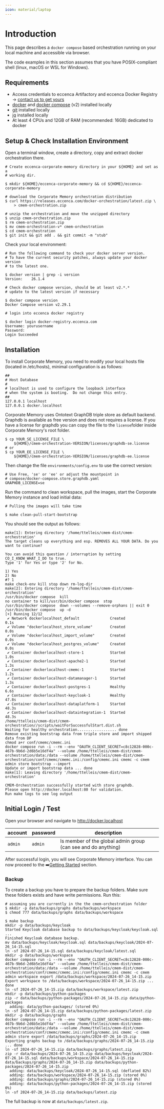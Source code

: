 ```yaml
---
icon: material/laptop
---
```

# Introduction

This page describes a `docker compose` based orchestration running on your local machine and accessible via browser.

The code examples in this section assumes that you have POSIX-compliant shell (linux, macOS or WSL for Windows).

## Requirements

-   Access credentials to eccenca Artifactory and eccenca Docker Registry → [contact us to get yours](https://eccenca.com/en/contact)
-   [docker](https://www.docker.com/) and [docker compose](https://docs.docker.com/compose/install/) (v2) installed locally
-   [git](https://git-scm.com/book/en/v2/Getting-Started-Installing-Git) installed locally
-   [jq](https://jqlang.github.io/jq/download/) installed locally
-   At least 4 CPUs and 12GB of RAM (recommended: 16GB) dedicated to docker

## Setup & Check Installation Environment

Open a terminal window, create a directory, copy and extract docker orchestration there.

```
# Create eccenca-corporate-memory directory in your ${HOME} and set as a 
# working dir.

$ mkdir ${HOME}/eccenca-corporate-memory && cd ${HOME}/eccenca-corporate-memory

# download the Corporate Memory orchestration distribution
$ curl https://releases.eccenca.com/docker-orchestration/latest.zip \
    > cmem-orchestration.zip

# unzip the orchestration and move the unzipped directory 
$ unzip cmem-orchestration.zip
$ rm cmem-orchestration.zip
$ mv cmem-orchestration-v* cmem-orchestration
$ cd cmem-orchestration
$ git init && git add . && git commit -m "stub"
```

Check your local environment:

```
# Run the following command to check your docker server version.
# To have the current security patches, always update your docker version
# to the latest one.

$ docker version | grep -i version
Version:    26.1.4

# Check docker compose version, should be at least v2.*.*
# update to the latest version if necessary

$ docker compose version
Docker Compose version v2.29.1

# login into eccenca docker registry

$ docker login docker-registry.eccenca.com
Username: yourusername
Password:
Login Succeeded
```

## Installation

To install Corporate Memory, you need to modify your local hosts file (located in /etc/hosts), minimal configuration is as follows:

```
##
# Host Database
#
# localhost is used to configure the loopback interface
# when the system is booting.  Do not change this entry.
##
127.0.0.1 localhost
127.0.0.1 docker.localhost
```

Corporate Memory uses Ontotext GraphDB triple store as default backend. Graphdb is available as free version and does not requires a license. If you have a license for graphdb you can copy the file to the ```license```folder inside Corporate Memory's root folder.

```
$ cp YOUR_SE_LICENSE_FILE \
    ${HOME}/cmem-orchestration-VERSION/licenses/graphdb-se.license
# or
$ cp YOUR_EE_LICENSE_FILE \
    ${HOME}/cmem-orchestration-VERSION/licenses/graphdb-ee.license
```

Then change the file ```environments/config.env``` to use the correct version:

```
# Use Free, 'se' or 'ee' or adjust the mountpoint in 
# compose/docker-compose.store.graphdb.yaml
GRAPHDB_LICENSE=se
```

Run the command to clean workspace, pull the images, start the Corporate Memory instance and load initial data:

```
# Pulling the images will take time

$ make clean-pull-start-bootstrap
```

You should see the output as follows:

```
make[1]: Entering directory '/home/ttelleis/cmem-dist/cmem-orchestration'
The target cleans up everything and esp. REMOVES ALL YOUR DATA. Do you want to continue?

You can avoid this question / interruption by setting CO_I_KNOW_WHAT_I_DO to true.
Type '1' for Yes or type '2' for No.

1) Yes
2) No
#? 1
make check-env kill stop down rm-log-dir
make[2]: Entering directory '/home/ttelleis/cmem-dist/cmem-orchestration'
/usr/bin/docker compose  kill
no container to kill/usr/bin/docker compose  stop
/usr/bin/docker compose  down --volumes --remove-orphans || exit 0
/usr/bin/docker compose  up -d
[+] Running 12/12
 ✔ Network dockerlocalhost_default              Created                   0.1s
 ✔ Volume "dockerlocalhost_store_volume"        Created                   0.0s
 ✔ Volume "dockerlocalhost_import_volume"       Created                   0.0s
 ✔ Volume "dockerlocalhost_postgres_volume"     Created                   0.0s
 ✔ Container dockerlocalhost-store-1            Started                   1.0s
 ✔ Container dockerlocalhost-apache2-1          Started                   1.3s
 ✔ Container dockerlocalhost-cmemc-1            Started                   1.2s
 ✔ Container dockerlocalhost-datamanager-1      Started                   1.3s
 ✔ Container dockerlocalhost-postgres-1         Healthy                   6.6s
 ✔ Container dockerlocalhost-keycloak-1         Healthy                  47.8s
 ✔ Container dockerlocalhost-dataplatform-1     Started                  48.3s
 ✔ Container dockerlocalhost-dataintegration-1  Started                  48.3s
/home/ttelleis/cmem-dist/cmem-orchestration//scripts/waitForSuccessfulStart.dist.sh
Waiting for healthy orchestration.................. done
Remove existing bootstrap data from triple store and import shipped data from DP
chmod a+r conf/cmemc/cmemc.ini
docker compose run -i --rm --env "OAUTH_CLIENT_SECRET=c8c12828-000c-467b-9b6d-2d6b5e16df4a" --volume /home/ttelleis/cmem-dist/cmem-orchestration/data:/data --volume /home/ttelleis/cmem-dist/cmem-orchestration/conf/cmemc/cmemc.ini:/config/cmemc.ini cmemc -c cmem admin store bootstrap --import
Update or import bootstrap data ... done
make[1]: Leaving directory '/home/ttelleis/cmem-dist/cmem-orchestration'

CMEM-Orchestration successfully started with store graphdb.
Please open http://docker.localhost:80 for validation.
Run make logs to see log output
```

## Initial Login / Test

Open your browser and navigate to <http://docker.localhost>

| account | password | description                                                                                 |
| ------- | -------- | ------------------------------------------------------------------------------------------- |
| `admin` | `admin`  | Is member of the global admin group (can see and do anything)                               |

After successful login, you will see Corporate Memory interface. You can now proceed to the :arrow_right:[Getting Started](../../../getting-started/index.md) section.

### Backup

To create a backup you have to prepare the backup folders. Make sure these folders exists and have write permissions. Run this:

```
# assuming you are currently in the the cmem-orchestration folder
$ mkdir -p data/backups/graphs data/backups/workspace
$ chmod 777 data/backups/graphs data/backups/workspace

$ make backup
mkdir -p data/backups/keycloak
Started Keycloak database backup to data/backups/keycloak/keycloak.sql ...
Finished Keycloak database backup.
mv data/backups/keycloak/keycloak.sql data/backups/keycloak/2024-07-26_14-15.sql
ln -sf 2024-07-26_14-15.sql data/backups/keycloak/latest.sql
mkdir -p data/backups/workspace
docker compose run -i --rm --env "OAUTH_CLIENT_SECRET=c8c12828-000c-467b-9b6d-2d6b5e16df4a" --volume /home/ttelleis/cmem-dist/cmem-orchestration/data:/data --volume /home/ttelleis/cmem-dist/cmem-orchestration/conf/cmemc/cmemc.ini:/config/cmemc.ini cmemc -c cmem admin workspace export /data/backups/workspace/2024-07-26_14-15.zip
Export workspace to /data/backups/workspace/2024-07-26_14-15.zip ... done
ln -sf 2024-07-26_14-15.zip data/backups/workspace/latest.zip
mkdir -p data/backups/python-packages
zip -r data/backups/python-packages/2024-07-26_14-15.zip data/python-packages
  adding: data/python-packages/ (stored 0%)
ln -sf 2024-07-26_14-15.zip data/backups/python-packages/latest.zip
mkdir -p data/backups/graphs
docker compose run -i --rm --env "OAUTH_CLIENT_SECRET=c8c12828-000c-467b-9b6d-2d6b5e16df4a" --volume /home/ttelleis/cmem-dist/cmem-orchestration/data:/data --volume /home/ttelleis/cmem-dist/cmem-orchestration/conf/cmemc/cmemc.ini:/config/cmemc.ini cmemc -c cmem admin store export /data/backups/graphs/2024-07-26_14-15.zip
Exporting graphs backup to /data/backups/graphs/2024-07-26_14-15.zip ... done
ln -sf 2024-07-26_14-15.zip data/backups/graphs/latest.zip
zip -r data/backups/2024-07-26_14-15.zip data/backups/keycloak/2024-07-26_14-15.sql data/backups/workspace/2024-07-26_14-15.zip data/backups/graphs/2024-07-26_14-15.zip data/backups/python-packages/2024-07-26_14-15.zip
  adding: data/backups/keycloak/2024-07-26_14-15.sql (deflated 82%)
  adding: data/backups/workspace/2024-07-26_14-15.zip (stored 0%)
  adding: data/backups/graphs/2024-07-26_14-15.zip (stored 0%)
  adding: data/backups/python-packages/2024-07-26_14-15.zip (stored 0%)
ln -sf 2024-07-26_14-15.zip data/backups/latest.zip

```
The full backup is now at `data/backups/latest.zip`.
